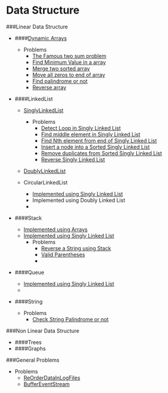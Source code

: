 # Data Structure

###Linear Data Structure
- ####[Dynamic Arrays](https://github.com/deepshiv126/my-practice-code/blob/feature/my-practice-data-structure-code/practice-data-structure/src/main/java/io/github/deepshiv126/practice/linear/data/structure/list/arrays/DynamicArray.java)
    - Problems
        - [The Famous two sum problem](https://github.com/deepshiv126/my-practice-code/blob/feature/my-practice-data-structure-code/practice-data-structure/src/main/java/io/github/deepshiv126/practice/linear/data/structure/list/arrays/problems/TwoSum.java)
        - [Find Minimum Value in a array](https://github.com/deepshiv126/my-practice-code/blob/feature/my-practice-data-structure-code/practice-data-structure/src/main/java/io/github/deepshiv126/practice/linear/data/structure/list/arrays/problems/FindMinimumValueInArray.java)
        - [Merge two sorted array](https://github.com/deepshiv126/my-practice-code/blob/feature/my-practice-data-structure-code/practice-data-structure/src/main/java/io/github/deepshiv126/practice/linear/data/structure/list/arrays/problems/MergeTwoSortedArray.java)
        - [Move all zeros to end of array](https://github.com/deepshiv126/my-practice-code/blob/feature/my-practice-data-structure-code/practice-data-structure/src/main/java/io/github/deepshiv126/practice/linear/data/structure/list/arrays/problems/MoveAllZerosToEndOfAnArray.java)
        - [Find palindrome or not](https://github.com/deepshiv126/my-practice-code/blob/feature/my-practice-data-structure-code/practice-data-structure/src/main/java/io/github/deepshiv126/practice/linear/data/structure/list/arrays/problems/Palindrome.java)
        - [Reverse array](https://github.com/deepshiv126/my-practice-code/blob/feature/my-practice-data-structure-code/practice-data-structure/src/main/java/io/github/deepshiv126/practice/linear/data/structure/list/arrays/problems/ReverseArray.java)

- ####LinkedList
    - [SinglyLinkedList](https://github.com/deepshiv126/my-practice-code/blob/feature/my-practice-data-structure-code/practice-data-structure/src/main/java/io/github/deepshiv126/practice/linear/data/structure/list/linkedlist/SinglyLinkedList.java)
        - Problems
            - [Detect Loop in Singly Linked List](https://github.com/deepshiv126/my-practice-code/blob/feature/my-practice-data-structure-code/practice-data-structure/src/main/java/io/github/deepshiv126/practice/linear/data/structure/list/linkedlist/problems/singlylinkedlist/DetectLoopInSinglyLinkedList.java)
            - [Find middle element in Singly Linked List](https://github.com/deepshiv126/my-practice-code/blob/feature/my-practice-data-structure-code/practice-data-structure/src/main/java/io/github/deepshiv126/practice/linear/data/structure/list/linkedlist/problems/singlylinkedlist/FindMiddleElementInSinglyLinkedList.java)
            - [Find Nth element from end of Singly Linked List](https://github.com/deepshiv126/my-practice-code/blob/feature/my-practice-data-structure-code/practice-data-structure/src/main/java/io/github/deepshiv126/practice/linear/data/structure/list/linkedlist/problems/singlylinkedlist/FindNthElementFromEndSinglyLinkedList.java)
            - [Insert a node into a Sorted Singly Linked List](https://github.com/deepshiv126/my-practice-code/blob/feature/my-practice-data-structure-code/practice-data-structure/src/main/java/io/github/deepshiv126/practice/linear/data/structure/list/linkedlist/problems/singlylinkedlist/InsertNodeIntoSortSinglyLinkedList.java)
            - [Remove duplicates from Sorted Singly Linked List](https://github.com/deepshiv126/my-practice-code/blob/feature/my-practice-data-structure-code/practice-data-structure/src/main/java/io/github/deepshiv126/practice/linear/data/structure/list/linkedlist/problems/singlylinkedlist/RemoveDuplicatesFromSortedSinglyLinkedList.java)
            - [Reverse Singly Linked List](https://github.com/deepshiv126/my-practice-code/blob/feature/my-practice-data-structure-code/practice-data-structure/src/main/java/io/github/deepshiv126/practice/linear/data/structure/list/linkedlist/problems/singlylinkedlist/ReverseSinglyLinkedList.java)

    - [DoublyLinkedList](https://github.com/deepshiv126/my-practice-code/blob/feature/my-practice-data-structure-code/practice-data-structure/src/main/java/io/github/deepshiv126/practice/linear/data/structure/list/linkedlist/DoublyLinkedList.java)
    - CircularLinkedList
        - [Implemented using Singly Linked List](https://github.com/deepshiv126/my-practice-code/blob/feature/my-practice-data-structure-code/practice-data-structure/src/main/java/io/github/deepshiv126/practice/linear/data/structure/list/linkedlist/CircularSinglyLinkedList.java)
        - Implemented using Doubly Linked List
        -

- ####Stack
    - [Implemented using Arrays](https://github.com/deepshiv126/my-practice-code/blob/feature/my-practice-data-structure-code/practice-data-structure/src/main/java/io/github/deepshiv126/practice/linear/data/structure/stack/StackUsingArray.java)
    - [Implemented using Singly Linked List](https://github.com/deepshiv126/my-practice-code/blob/feature/my-practice-data-structure-code/practice-data-structure/src/main/java/io/github/deepshiv126/practice/linear/data/structure/stack/StackUsingSinglyLinkedList.java)
        - Problems
            - [Reverse a String using Stack](https://github.com/deepshiv126/my-practice-code/blob/feature/my-practice-data-structure-code/practice-data-structure/src/main/java/io/github/deepshiv126/practice/linear/data/structure/stack/problems/ReverseStringUsingStack.java)
            - [Valid Parentheses](https://github.com/deepshiv126/my-practice-code/blob/feature/my-practice-data-structure-code/practice-data-structure/src/main/java/io/github/deepshiv126/practice/linear/data/structure/stack/problems/ValidParentheses.java)
            -

- ####Queue
    - [Implemented using Singly Linked List](https://github.com/deepshiv126/my-practice-code/blob/feature/my-practice-data-structure-code/practice-data-structure/src/main/java/io/github/deepshiv126/practice/linear/data/structure/queue/SimpleQueueUsingSinglyLinkedList.java)
    -

- ####String
    - Problems
        - [Check String Palindrome or not ](https://github.com/deepshiv126/my-practice-code/blob/feature/my-practice-data-structure-code/practice-data-structure/src/main/java/io/github/deepshiv126/practice/linear/data/structure/string/problems/CheckStringPalindrome.java)


###Non Linear Data Structure
- ####Trees
- ####Graphs

###General Problems
- Problems
    - [ReOrderDataInLogFiles](https://github.com/deepshiv126/my-practice-code/blob/feature/my-practice-data-structure-code/practice-data-structure/src/main/java/io/github/deepshiv126/practice/linear/data/structure/list/linkedlist/problems/ReOrderDataInLogFiles.java)
    - [BufferEventStream](https://github.com/deepshiv126/my-practice-code/blob/feature/my-practice-data-structure-code/practice-data-structure/src/main/java/io/github/deepshiv126/practice/linear/data/structure/list/linkedlist/problems/BufferEventStream.java)
